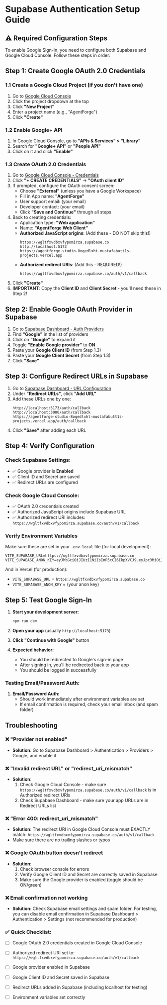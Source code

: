 # Supabase Authentication Setup Guide

## ⚠️ Required Configuration Steps

To enable Google Sign-In, you need to configure both Supabase and Google Cloud Console. Follow these steps in order:

## Step 1: Create Google OAuth 2.0 Credentials

### 1.1 Create a Google Cloud Project (if you don't have one)

1. Go to [Google Cloud Console](https://console.cloud.google.com/)
2. Click the project dropdown at the top
3. Click **"New Project"**
4. Enter a project name (e.g., "AgentForge")
5. Click **"Create"**

### 1.2 Enable Google+ API

1. In Google Cloud Console, go to **"APIs & Services" > "Library"**
2. Search for **"Google+ API"** or **"People API"**
3. Click on it and click **"Enable"**

### 1.3 Create OAuth 2.0 Credentials

1. Go to [Google Cloud Console - Credentials](https://console.cloud.google.com/apis/credentials)
2. Click **"+ CREATE CREDENTIALS"** → **"OAuth client ID"**
3. If prompted, configure the OAuth consent screen:
   - Choose **"External"** (unless you have a Google Workspace)
   - Fill in App name: **"AgentForge"**
   - User support email: (your email)
   - Developer contact: (your email)
   - Click **"Save and Continue"** through all steps
4. Back to creating credentials:
   - Application type: **"Web application"**
   - Name: **"AgentForge Web Client"**
   - **Authorized JavaScript origins**: (Add these - DO NOT skip this!)
     ```
     https://wgltfxvdbxvfypomirza.supabase.co
     http://localhost:5173
     https://agentforge-studio-8oqedlxht-mustafabutt1s-projects.vercel.app
     ```
   - **Authorized redirect URIs**: (Add this - REQUIRED!)
     ```
     https://wgltfxvdbxvfypomirza.supabase.co/auth/v1/callback
     ```
5. Click **"Create"**
6. **IMPORTANT**: Copy the **Client ID** and **Client Secret** - you'll need these in Step 2!

## Step 2: Enable Google OAuth Provider in Supabase

1. Go to [Supabase Dashboard - Auth Providers](https://supabase.com/dashboard/project/wgltfxvdbxvfypomirza/auth/providers)
2. Find **"Google"** in the list of providers
3. Click on **"Google"** to expand it
4. Toggle **"Enable Google provider"** to **ON**
5. Paste your **Google Client ID** (from Step 1.3)
6. Paste your **Google Client Secret** (from Step 1.3)
7. Click **"Save"**

## Step 3: Configure Redirect URLs in Supabase

1. Go to [Supabase Dashboard - URL Configuration](https://supabase.com/dashboard/project/wgltfxvdbxvfypomirza/auth/url-configuration)
2. Under **"Redirect URLs"**, click **"Add URL"**
3. Add these URLs one by one:
   ```
   http://localhost:5173/auth/callback
   http://localhost:3000/auth/callback
   https://agentforge-studio-8oqedlxht-mustafabutt1s-projects.vercel.app/auth/callback
   ```
4. Click **"Save"** after adding each URL

## Step 4: Verify Configuration

### Check Supabase Settings:
- ✅ Google provider is **Enabled**
- ✅ Client ID and Secret are saved
- ✅ Redirect URLs are configured

### Check Google Cloud Console:
- ✅ OAuth 2.0 credentials created
- ✅ Authorized JavaScript origins include Supabase URL
- ✅ Authorized redirect URI includes: `https://wgltfxvdbxvfypomirza.supabase.co/auth/v1/callback`

### Verify Environment Variables

Make sure these are set in your `.env.local` file (for local development):
```env
VITE_SUPABASE_URL=https://wgltfxvdbxvfypomirza.supabase.co
VITE_SUPABASE_ANON_KEY=eyJhbGciOiJIUzI1NiIsInR5cCI6IkpXVCJ9.eyJpc3MiOiJzdXBhYmFzZSIsInJlZiI6IndnbHRmeHZkYnh2Znlwb21pcnphIiwicm9sZSI6ImFub24iLCJpYXQiOjE3NjE0MTI3MDIsImV4cCI6MjA3Njk4ODcwMn0.2Qu86mDEJTYUzqTfF_xQL0GCMO0ZjLiQr9CA_9Krhrg
```

And in Vercel (for production):
- `VITE_SUPABASE_URL` = `https://wgltfxvdbxvfypomirza.supabase.co`
- `VITE_SUPABASE_ANON_KEY` = (your anon key)

## Step 5: Test Google Sign-In

1. **Start your development server:**
   ```bash
   npm run dev
   ```

2. **Open your app** (usually `http://localhost:5173`)

3. **Click "Continue with Google"** button

4. **Expected behavior:**
   - You should be redirected to Google's sign-in page
   - After signing in, you'll be redirected back to your app
   - You should be logged in successfully

### Testing Email/Password Auth:

1. **Email/Password Auth:**
   - Should work immediately after environment variables are set
   - If email confirmation is required, check your email inbox (and spam folder)

## Troubleshooting

### ❌ "Provider not enabled"
- **Solution**: Go to Supabase Dashboard > Authentication > Providers > Google, and enable it

### ❌ "Invalid redirect URL" or "redirect_uri_mismatch"
- **Solution**: 
  1. Check Google Cloud Console - make sure `https://wgltfxvdbxvfypomirza.supabase.co/auth/v1/callback` is in Authorized redirect URIs
  2. Check Supabase Dashboard - make sure your app URLs are in Redirect URLs list

### ❌ "Error 400: redirect_uri_mismatch"
- **Solution**: The redirect URI in Google Cloud Console must EXACTLY match: `https://wgltfxvdbxvfypomirza.supabase.co/auth/v1/callback`
- Make sure there are no trailing slashes or typos

### ❌ Google OAuth button doesn't redirect
- **Solution**: 
  1. Check browser console for errors
  2. Verify Google Client ID and Secret are correctly saved in Supabase
  3. Make sure the Google provider is enabled (toggle should be ON/green)

### ❌ Email confirmation not working
- **Solution**: Check Supabase email settings and spam folder. For testing, you can disable email confirmation in Supabase Dashboard > Authentication > Settings (not recommended for production)

### ✅ Quick Checklist:
- [ ] Google OAuth 2.0 credentials created in Google Cloud Console
- [ ] Authorized redirect URI set to: `https://wgltfxvdbxvfypomirza.supabase.co/auth/v1/callback`
- [ ] Google provider enabled in Supabase
- [ ] Google Client ID and Secret saved in Supabase
- [ ] Redirect URLs added in Supabase (including localhost for testing)
- [ ] Environment variables set correctly

